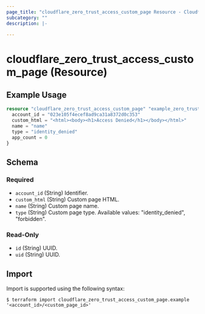 ```yaml
---
page_title: "cloudflare_zero_trust_access_custom_page Resource - Cloudflare"
subcategory: ""
description: |-
  
---
```


# cloudflare_zero_trust_access_custom_page (Resource)



## Example Usage

```terraform
resource "cloudflare_zero_trust_access_custom_page" "example_zero_trust_access_custom_page" {
  account_id = "023e105f4ecef8ad9ca31a8372d0c353"
  custom_html = "<html><body><h1>Access Denied</h1></body></html>"
  name = "name"
  type = "identity_denied"
  app_count = 0
}
```

<!-- schema generated by tfplugindocs -->
## Schema

### Required

- `account_id` (String) Identifier.
- `custom_html` (String) Custom page HTML.
- `name` (String) Custom page name.
- `type` (String) Custom page type.
Available values: "identity_denied", "forbidden".

### Read-Only

- `id` (String) UUID.
- `uid` (String) UUID.

## Import

Import is supported using the following syntax:

```shell
$ terraform import cloudflare_zero_trust_access_custom_page.example '<account_id>/<custom_page_id>'
```
